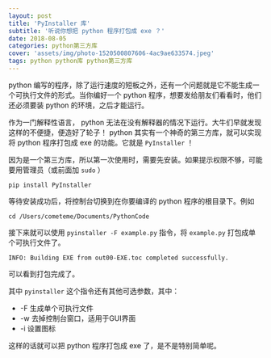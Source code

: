 ```yaml
---
layout: post
title: 'PyInstaller 库'
subtitle: '听说你想把 python 程序打包成 exe ？'
date: 2018-08-05
categories: python第三方库
cover: 'assets/img/photo-1520500807606-4ac9ae633574.jpeg'
tags: python python库 python第三方库
---
```


python 编写的程序，除了运行速度的短板之外，还有一个问题就是它不能生成一个可执行文件的形式。当你编好一个 python 程序，想要发给朋友们看看时，他们还必须要装 python 的环境，之后才能运行。

作为一门解释性语言， python 无法在没有解释器的情况下运行。大牛们早就发现这样的不便捷，便造好了轮子！ python 其实有一个神奇的第三方库，就可以实现将 python 程序打包成 exe 的功能。它就是 `PyInstaller` ！

因为是一个第三方库，所以第一次使用时，需要先安装。如果提示权限不够，可能要用管理员（或前面加 `sudo` ）

`pip install PyInstaller`

等待安装成功后，将控制台切换到在你要编译的 python 程序的根目录下。例如

`cd /Users/cometeme/Documents/PythonCode`

接下来就可以使用 `pyinstaller -F example.py` 指令，将 `example.py` 打包成单个可执行文件了。

`INFO: Building EXE from out00-EXE.toc completed successfully.`

可以看到打包完成了。

其中 `pyinstaller` 这个指令还有其他可选参数，其中：

* -F 生成单个可执行文件
* -w 去掉控制台窗口，适用于GUI界面
* -i 设置图标

这样的话就可以把 python 程序打包成 exe 了，是不是特别简单呢。
